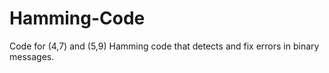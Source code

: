 # Hamming-Code
Code for (4,7) and (5,9) Hamming code that detects and fix errors in binary messages.
